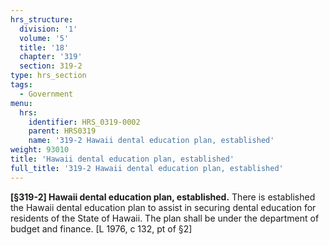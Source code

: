 ```yaml
---
hrs_structure:
  division: '1'
  volume: '5'
  title: '18'
  chapter: '319'
  section: 319-2
type: hrs_section
tags:
  - Government
menu:
  hrs:
    identifier: HRS_0319-0002
    parent: HRS0319
    name: '319-2 Hawaii dental education plan, established'
weight: 93010
title: 'Hawaii dental education plan, established'
full_title: '319-2 Hawaii dental education plan, established'
---
```

**[§319-2] Hawaii dental education plan, established.** There is established the Hawaii dental education plan to assist in securing dental education for residents of the State of Hawaii. The plan shall be under the department of budget and finance. [L 1976, c 132, pt of §2]